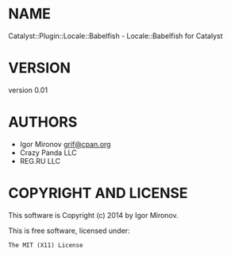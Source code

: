 # NAME

Catalyst::Plugin::Locale::Babelfish - Locale::Babelfish for Catalyst

# VERSION

version 0.01

# AUTHORS

- Igor Mironov <grif@cpan.org>
- Crazy Panda LLC
- REG.RU LLC

# COPYRIGHT AND LICENSE

This software is Copyright (c) 2014 by Igor Mironov.

This is free software, licensed under:

    The MIT (X11) License
